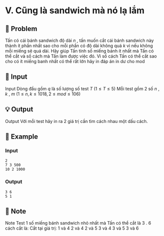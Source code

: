 # V. Cũng là sandwich mà nó lạ lắm

## 📖 Problem

Tấn có cái bánh sandwich độ dài
$n$
, tấn muốn cắt cái bánh sandwich này thành ít phần nhất sao cho mỗi phần có độ dài không quá
$k$
vì nếu không mỗi miếng sẽ quá dài.
Hãy giúp Tấn tính số miếng bánh ít nhất mà Tấn có thể cắt và số cách mà Tấn làm được việc đó. Vì số cách Tấn có thể cắt sao cho có ít miếng banh nhất có thể rất lớn hãy in đáp án in dư cho mod


## 🧩 Input

Input
Dòng đầu gồm
$q$
là số lượng số test
$T$
$(1 ≤T≤ 5)$
Mỗi test gồm
$2$
số
$n$
,
$k$
,
$m$
$(1 ≤n,k≤ 1018, 2 ≤mod≤ 106)$


## 💡 Output

Output
Với mỗi test hãy in ra
$2$
giá trị cần tìm cách nhau một dấu cách.


## 🧠 Example

### Input

```text
2
7 3 500
10 2 1000
```

### Output

```text
3 6
5 1
```



## 📝 Note

Note
Test
$1$
số miếng bánh sandwich nhỏ nhất mà Tấn có thể cắt là
$3$
.
$6$
cách cắt là:
Cắt tại giá trị:
$1$
và
$4$
$2$
và
$4$
$2$
và
$5$
$3$
và
$4$
$3$
và
$5$
$3$
và
$6$

